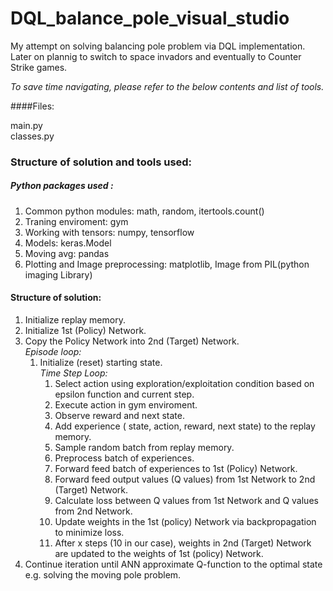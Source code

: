 # DQL_balance_pole_visual_studio

My attempt on solving balancing pole problem via DQL implementation. <br/>
Later on plannig to switch to space invadors and eventually to Counter Strike games.

*To save time navigating, please refer to the below contents and list of tools.*

####Files:

main.py <br/>
classes.py <br/>

### Structure of solution and tools used:

##### Python packages used : 
1. Common python modules: math, random, itertools.count()
2. Traning enviroment: gym
3. Working with tensors: numpy, tensorflow
4. Models: keras.Model
4. Moving avg: pandas
4. Plotting and Image preprocessing: matplotlib, Image from PIL(python imaging Library)

#### Structure of solution:

1. Initialize replay memory.
2. Initialize 1st (Policy) Network.
3. Copy the Policy Network into 2nd (Target) Network. <br/>
   *Episode loop:*
      1. Initialize (reset) starting state. <br/>
      *Time Step Loop:*
          1. Select action using exploration/exploitation condition based on epsilon function and current step.
          2. Execute action in gym enviroment.
          3. Observe reward and next state.
          4. Add experience ( state, action, reward, next state) to the replay memory.
          5. Sample random batch from replay memory.
          6. Preprocess batch of experiences.
          7. Forward feed batch of experiences to 1st (Policy) Network.
          8. Forward feed output values (Q values) from 1st Network to 2nd (Target) Network.
          9. Calculate loss between Q values from 1st Network and Q values from 2nd Network.
          10. Update weights in the 1st (policy) Network via backpropagation to minimize loss.
          11. After x steps (10 in our case), weights in 2nd (Target) Network are updated to the weights of 1st (policy) Network.
4. Continue iteration until ANN approximate Q-function to the optimal state e.g. solving the moving pole problem. 
         
